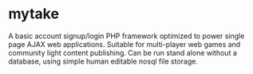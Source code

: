 # mytake
A basic account signup/login PHP framework optimized to power single page AJAX web applications.
Suitable for multi-player web games and community light content publishing.
Can be run stand alone without a database, using simple human editable nosql file storage. 
